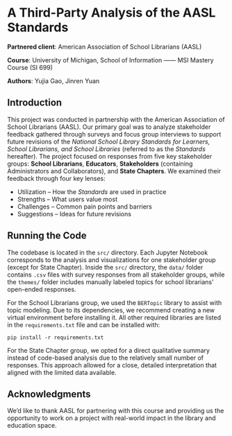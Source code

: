 # A Third-Party Analysis of the AASL Standards
**Partnered client**: American Association of School Librarians (AASL)

**Course**: University of Michigan, School of Information —— MSI Mastery Course (SI 699)

**Authors**: Yujia Gao, Jinren Yuan

## Introduction
This project was conducted in partnership with the American Association of School Librarians (AASL). Our primary goal was to analyze stakeholder feedback gathered through surveys and focus group interviews to support future revisions of the *National School Library Standards for Learners, School Librarians, and School Libraries* (referred to as the *Standards* hereafter). The project focused on responses from five key stakeholder groups: **School Librarians**, **Educators**, **Stakeholders** (containing Administrators and Collaborators), and **State Chapters**. We examined their feedback through four key lenses:
- Utilization – How the *Standards* are used in practice
- Strengths – What users value most
- Challenges – Common pain points and barriers
- Suggestions – Ideas for future revisions

## Running the Code
The codebase is located in the `src/` directory. Each Jupyter Notebook corresponds to the analysis and visualizations for one stakeholder group (except for State Chapter). Inside the `src/` directory, the `data/` folder contains `.csv` files with survey responses from all stakeholder groups, while the `themes/` folder includes manually labeled topics for school librarians’ open-ended responses.

For the School Librarians group, we used the `BERTopic` library to assist with topic modeling. Due to its dependencies, we recommend creating a new virtual environment before installing it. All other required libraries are listed in the `requirements.txt` file and can be installed with:

```
pip install -r requirements.txt
```

For the State Chapter group, we opted for a direct qualitative summary instead of code-based analysis due to the relatively small number of responses. This approach allowed for a close, detailed interpretation that aligned with the limited data available.

## Acknowledgments
We’d like to thank AASL for partnering with this course and providing us the opportunity to work on a project with real-world impact in the library and education space.
